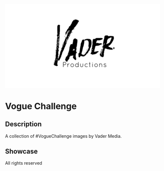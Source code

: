![alt text][logo]
# Vogue Challenge
## Description
A collection of #VogueChallenge images by Vader Media.

## Showcase



All rights reserved

[logo]: https://github.com/vadermedia/logos/blob/master/productions/dark-transparent.png?raw=true "VOGUE CHALLENGE -Vader Productions"